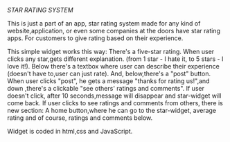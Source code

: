  *STAR RATING SYSTEM*

This is just a part of an app, star rating system made for any kind of website,application, or even some companies at the doors have star rating apps. For customers to give rating based on their experience. 

This simple widget works this way:
There's a five-star rating. When user clicks any star,gets different explanation. (from 1 star - I hate it, to 5 stars - I love it!). Below there's a textbox where user can describe their experience (doesn't have to,user can just rate). And, below,there's a "post" button. 
When user clicks "post", he gets a message "thanks for rating us!",and down ,there's a clickable "see others' ratings and comments". If user doesn't click, after 10 seconds,message will disappear and star-widget will come back.
If user clicks to see ratings and comments from others, there is new section: A home button,where he can go to the star-widget, average rating and of course, ratings and comments below. 

Widget is coded in html,css and JavaScript.